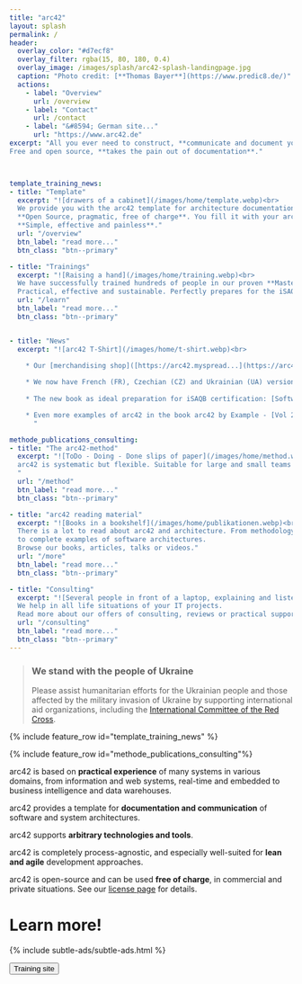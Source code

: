 ```yaml
---
title: "arc42"
layout: splash
permalink: /
header:
  overlay_color: "#d7ecf8"
  overlay_filter: rgba(15, 80, 180, 0.4)
  overlay_image: /images/splash/arc42-splash-landingpage.jpg
  caption: "Photo credit: [**Thomas Bayer**](https://www.predic8.de/)"
  actions: 
    - label: "Overview"
      url: /overview
    - label: "Contact"
      url: /contact
    - label: "&#8594; German site..."
      url: "https://www.arc42.de"
excerpt: "All you ever need to construct, **communicate and document your software architecture**. Proven, **practical and pragmatic**.
Free and open source, **takes the pain out of documentation**."



template_training_news:
- title: "Template"
  excerpt: "![drawers of a cabinet](/images/home/template.webp)<br> 
  We provide you with the arc42 template for architecture documentation - 
  **Open Source, pragmatic, free of charge**. You fill it with your architecture decisions - 
  **Simple, effective and painless**."
  url: "/overview"
  btn_label: "read more..."
  btn_class: "btn--primary"

- title: "Trainings"
  excerpt: "![Raising a hand](/images/home/training.webp)<br>
  We have successfully trained hundreds of people in our proven **Mastering Software Architectures workshop**. 
  Practical, effective and sustainable. Perfectly prepares for the iSAQB Foundation certification."
  url: "/learn"
  btn_label: "read more..."
  btn_class: "btn--primary"


- title: "News"
  excerpt: "![arc42 T-Shirt](/images/home/t-shirt.webp)<br>

    * Our [merchandising shop]([https://arc42.myspread...](https://arc42.myspreadshop.de/all)) is online, go get T-Shirts, Hoodies and other arc42-branded goodies. High-quality, eco-friendly. Give it a try!
   
    * We now have French (FR), Czechian (CZ) and Ukrainian (UA) versions of arc42 available, together with DE, EN, ES, IT and NL!
    
    * The new book as ideal preparation for iSAQB certification: [Software Architecture Foundation](/books#software-architecture-foundation-cpsa-f-exam-preparation).

    * Even more examples of arc42 in the book arc42 by Example - [Vol 2. Embedded Systems and IoT](/books#arc42-by-example-vol2).
      "

methode_publications_consulting:
- title: "The arc42-method"
  excerpt: "![ToDo - Doing - Done slips of paper](/images/home/method.webp)<br>
  arc42 is systematic but flexible. Suitable for large and small teams in iterative or less agile processes.
  "
  url: "/method"
  btn_label: "read more..."
  btn_class: "btn--primary"

- title: "arc42 reading material"
  excerpt: "![Books in a bookshelf](/images/home/publikationen.webp)<br>
  There is a lot to read about arc42 and architecture. From methodology to _good practices_ 
  to complete examples of software architectures.
  Browse our books, articles, talks or videos."
  url: "/more"
  btn_label: "read more..."
  btn_class: "btn--primary"

- title: "Consulting"
  excerpt: "![Several people in front of a laptop, explaining and listening](/images/home/consulting.webp)<br>
  We help in all life situations of your IT projects.
  Read more about our offers of consulting, reviews or practical support for your projects."
  url: "/consulting"
  btn_label: "read more..."
  btn_class: "btn--primary"
---
```


<div class="ua-background" markdown="1">

>### We stand with the people of Ukraine <span class="parent"><span class="ua-text"><i class="fa  fa-solid fa-heart children"></i></span><span class="ua-size children"><i class="fa fa-solid fa-heart heart beat children"></i></span></span>
>
>Please assist humanitarian efforts for the Ukrainian people and those affected by the military invasion of Ukraine by supporting international aid organizations, including the [International Committee of the Red Cross](https://www.icrc.org/en).
</div>

{% include feature_row id="template_training_news" %}

{% include feature_row id="methode_publications_consulting"%}

arc42 is based on **practical experience** of many systems in various domains,
from information and web systems, real-time and embedded to business intelligence
and data warehouses.

arc42 provides a template for **documentation and communication** of software and system
architectures.

arc42 supports **arbitrary technologies and tools**.

arc42 is completely process-agnostic, and especially
well-suited for **lean and agile** development approaches.

arc42 is open-source and can be used **free of charge**, in commercial and
private situations.
See our [license page](/license) for details.

# Learn more!

{% include subtle-ads/subtle-ads.html %}

<a href="https://arc42.de/schulungen"><button class="margin-top button buttonGreen">Training site</button></a>
